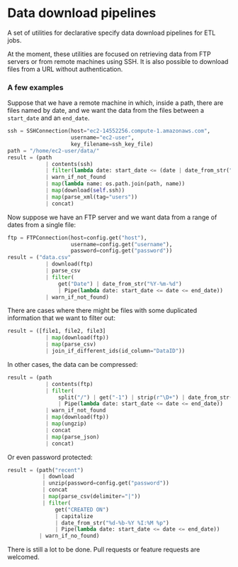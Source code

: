 # Data download pipelines

A set of utilities for declarative specify data download pipelines for ETL jobs.

At the moment, these utilities are focused on retrieving data from FTP servers or from remote machines using SSH. 
It is also possible to download files from a URL without authentication.

### A few examples

Suppose that we have a remote machine in which, inside a path, there are files named by date, and we want the data from 
the files between a `start_date` and an `end_date`.

```python
ssh = SSHConnection(host="ec2-14552256.compute-1.amazonaws.com",
                    username="ec2-user",
                    key_filename=ssh_key_file)
path = "/home/ec2-user/data/"
result = (path
            | contents(ssh)
            | filter(lambda date: start_date <= (date | date_from_str("%Y-%m-%d.xml")) <= end_date)
            | warn_if_not_found
            | map(lambda name: os.path.join(path, name))
            | map(download(self.ssh))
            | map(parse_xml(tag="users"))
            | concat)
```

Now suppose we have an FTP server and we want data from a range of dates from a single file:

```python
ftp = FTPConnection(host=config.get("host"),
                    username=config.get("username"),
                    password=config.get("password"))
result = ("data.csv"
            | download(ftp)
            | parse_csv
            | filter(
                get("Date") | date_from_str("%Y-%m-%d")
                | Pipe(lambda date: start_date <= date <= end_date))
            | warn_if_not_found)
```

There are cases where there might be files with some duplicated information that we want to filter out:

```python
result = ([file1, file2, file3]
            | map(download(ftp))
            | map(parse_csv)
            | join_if_different_ids(id_column="DataID"))
```

In other cases, the data can be compressed:

```python
result = (path
            | contents(ftp)
            | filter(
                split("/") | get("-1") | strip(r"\D+") | date_from_str("%m%d%Y")
                | Pipe(lambda date: start_date <= date <= end_date))
            | warn_if_not_found
            | map(download(ftp))
            | map(ungzip)
            | concat
            | map(parse_json)
            | concat)
```

Or even password protected:

```python
result = (path("recent")
           | download
           | unzip(password=config.get("password"))
           | concat
           | map(parse_csv(delimiter="|"))
           | filter(
               get("CREATED ON") 
               | capitalize
               | date_from_str("%d-%b-%Y %I:%M %p")
               | Pipe(lambda date: start_date <= date <= end_date))
          | warn_if_no_found)
```


There is still a lot to be done. Pull requests or feature requests are welcomed.
